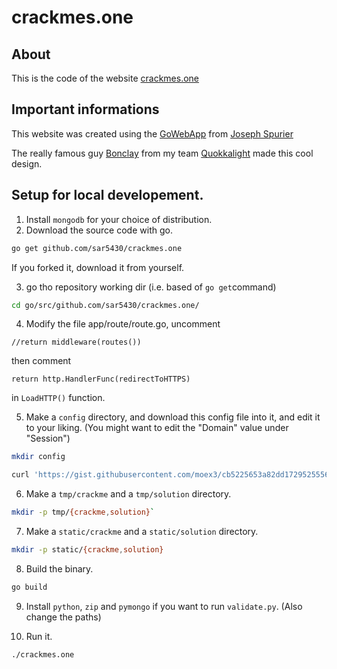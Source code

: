 # crackmes.one
## About
This is the code of the website [crackmes.one](https://crackmes.one)

## Important informations
This website was created using the [GoWebApp](https://github.com/josephspurrier/gowebapp) from [Joseph Spurier](https://github.com/josephspurrier)

The really famous guy [Bonclay](https://twitter.com/mpgn_x64) from my team [Quokkalight](https://quokkalight.ninja) made this cool design.

## Setup for local developement.
1. Install `mongodb` for your choice of distribution.
2. Download the source code with go.

```sh
go get github.com/sar5430/crackmes.one
```

If you forked it, download it from yourself.

3.  go tho repository working dir (i.e. based of `go get`command)
```sh
cd go/src/github.com/sar5430/crackmes.one/
```

4. Modify the file app/route/route.go, uncomment

```golang
//return middleware(routes())
```

then comment

```golang
return http.HandlerFunc(redirectToHTTPS)
```

in `LoadHTTP()` function.

5. Make a `config` directory, and download this config file into it, and edit it to your liking. (You might want to edit the "Domain" value under "Session")

```sh
mkdir config
```

```sh
curl 'https://gist.githubusercontent.com/moex3/cb5225653a82dd1729525556e9175e92/raw/5fa39c308f09c1a1b44402305486bdc87fe1a61e/config.json' > config/config.json
```

6. Make a `tmp/crackme` and a `tmp/solution` directory.

```sh
mkdir -p tmp/{crackme,solution}`
````

7. Make a `static/crackme` and a `static/solution` directory.

```sh
mkdir -p static/{crackme,solution}
````

8. Build the binary.

```sh
go build
```

9. Install `python`, `zip` and `pymongo` if you want to run `validate.py`. (Also change the paths)

10. Run it.

```sh
./crackmes.one
```
